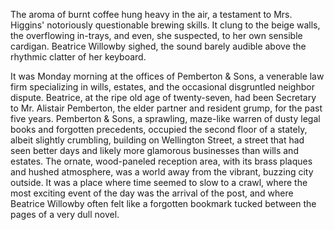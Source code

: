 The aroma of burnt coffee hung heavy in the air, a testament to Mrs. Higgins' notoriously questionable brewing skills. It clung to the beige walls, the overflowing in-trays, and even, she suspected, to her own sensible cardigan. Beatrice Willowby sighed, the sound barely audible above the rhythmic clatter of her keyboard. 

It was Monday morning at the offices of Pemberton & Sons, a venerable law firm specializing in wills, estates, and the occasional disgruntled neighbor dispute. Beatrice, at the ripe old age of twenty-seven, had been Secretary to Mr. Alistair Pemberton, the elder partner and resident grump, for the past five years. Pemberton & Sons, a sprawling, maze-like warren of dusty legal books and forgotten precedents, occupied the second floor of a stately, albeit slightly crumbling, building on Wellington Street, a street that had seen better days and likely more glamorous businesses than wills and estates. The ornate, wood-paneled reception area, with its brass plaques and hushed atmosphere, was a world away from the vibrant, buzzing city outside. It was a place where time seemed to slow to a crawl, where the most exciting event of the day was the arrival of the post, and where Beatrice Willowby often felt like a forgotten bookmark tucked between the pages of a very dull novel.
